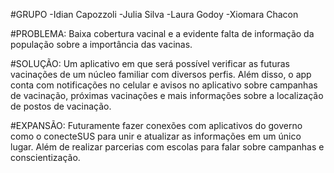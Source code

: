 #GRUPO
-Idian Capozzoli
-Julia Silva
-Laura Godoy
-Xiomara Chacon

#PROBLEMA:
Baixa cobertura vacinal e a evidente falta de informação da população sobre a importância das vacinas.

#SOLUÇÃO:
Um aplicativo em que será possível verificar as futuras vacinações de um núcleo familiar com diversos perfis. Além disso, o app conta com notificações no celular e avisos no aplicativo sobre campanhas de vacinação, próximas vacinações e mais informações sobre a localização de postos de vacinação.

#EXPANSÃO:
Futuramente fazer conexões com aplicativos do governo como o conecteSUS para unir e atualizar as informações em um único lugar. Além de realizar parcerias com escolas para falar sobre campanhas e conscientização.
